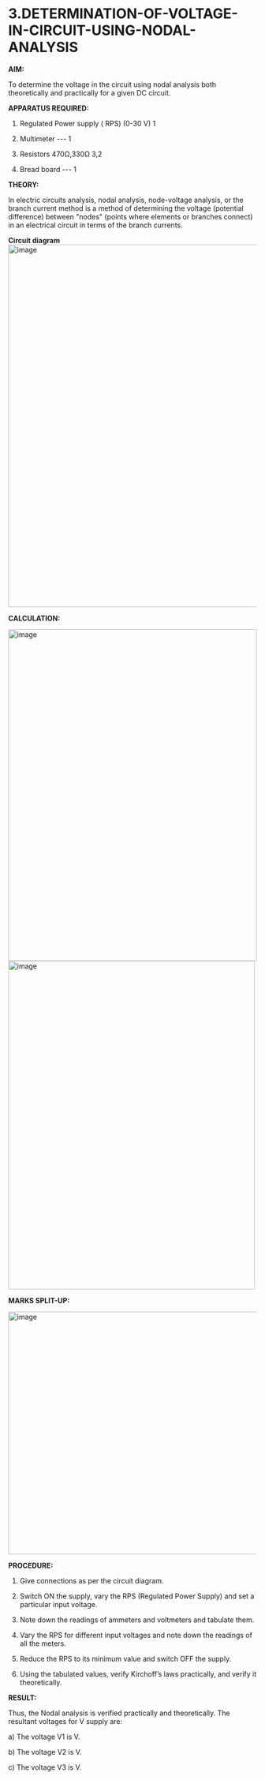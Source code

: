 # 3.DETERMINATION-OF-VOLTAGE-IN-CIRCUIT-USING-NODAL-ANALYSIS

**AIM:**

To determine the voltage in the circuit using nodal analysis both theoretically and practically for a given DC circuit.

**APPARATUS REQUIRED:**

1.	Regulated Power supply ( RPS)	(0-30 V)	1

2.	Multimeter	---	1

3.	Resistors	470Ω,330Ω	3,2

4.	Bread board	---	1

**THEORY:**

In electric circuits analysis, nodal analysis, node-voltage analysis, or the branch current method is a method of determining the voltage (potential difference) between "nodes" (points where elements or branches connect) in an electrical circuit in terms of the branch currents.

**Circuit diagram**
<img width="551" height="735" alt="image" src="https://github.com/user-attachments/assets/65ec8b50-2b64-49a0-8321-cf9f5b51438e" />

**CALCULATION:**

<img width="504" height="672" alt="image" src="https://github.com/user-attachments/assets/47ec06fc-20d4-495c-a9ef-b2c807961bed" />

<img width="500" height="666" alt="image" src="https://github.com/user-attachments/assets/bd475b57-35b4-4aac-ae0b-4056566c57ed" />

**MARKS SPLIT-UP:**

<img width="656" height="492" alt="image" src="https://github.com/user-attachments/assets/aa34ce52-a93a-463b-a65a-61b8725050f0" />



 
**PROCEDURE:**

1.	Give connections as per the circuit diagram.

2.	Switch ON the supply, vary the RPS (Regulated Power Supply) and set a particular input voltage.

3.	Note down the readings of ammeters and voltmeters and tabulate them.

4.	Vary the RPS for different input voltages and note down the readings of all the meters.

5.	Reduce the RPS to its minimum value and switch OFF the supply.

6.	Using the tabulated values, verify Kirchoff’s laws practically, and verify it theoretically.

**RESULT:**

Thus, the Nodal analysis is verified practically and theoretically. The resultant voltages for 	V supply are:

a)	The voltage V1 is	V.

b)	The voltage V2 is	V.

c)	The voltage V3 is	V.


